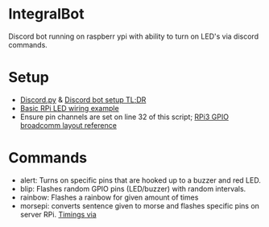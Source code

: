 # IntegralBot
Discord bot running on raspberr ypi with ability to turn on LED's via discord commands.

# Setup
* [Discord.py](https://github.com/Rapptz/discord.py) & [Discord bot setup TL;DR](https://www.reddit.com/r/discordapp/comments/5tl7xd/how_to_make_a_discord_bot_tldr_edition/)
* [Basic RPi LED wiring example](https://imgur.com/a/dwl7CFP)
* Ensure pin channels are set on line 32 of this script; [RPi3 GPIO broadcomm layout reference](https://imgur.com/a/7G1IacE)

# Commands
* alert: Turns on specific pins that are hooked up to a buzzer and red LED.
* blip: Flashes random GPIO pins (LED/buzzer) with random intervals.
* rainbow: Flashes a rainbow for given amount of times
* morsepi: converts sentence given to morse and flashes specific pins on server RPi. [Timings via](https://morsecode.scphillips.com/timing.html)

